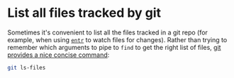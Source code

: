 # List all files tracked by git

Sometimes it's convenient to list all the files tracked in a git repo (for example, when using [`entr`](http://eradman.com/entrproject/) to watch files for changes). Rather than trying to remember which arguments to pipe to `find` to get the right list of files, [git provides a nice concise command](https://git-scm.com/docs/git-ls-files):

```sh
git ls-files
```
